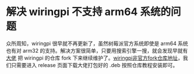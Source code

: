 # 解决 wiringpi 不支持 arm64 系统的问题

众所周知，wiringpi 很早就不再更新了，虽然树莓派官方系统即使是 arm64 系统也有对 arm32 的支持。解决方案很简单，只要用搜索引擎一搜，就会发现早就有 [大佬](https://github.com/guation) 把 wiringpi 的仓库 fork 下来继续维护了。[wiringpi非官方fork仓库地址](https://github.com/guation/WiringPi-arm64)，我们只需要进入 release 页面下载大佬打包好的 .deb 按照仓库教程安装即可。

